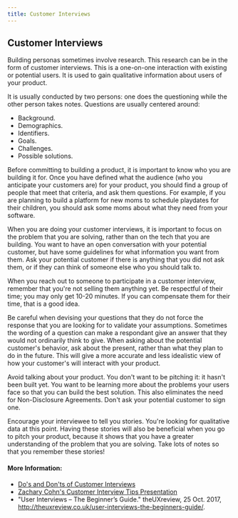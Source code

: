 ```yaml
---
title: Customer Interviews
---
```

## Customer Interviews

Building personas sometimes involve research. This research can be in the form of customer interviews. This is a one-on-one interaction with existing or potential users. It is used to gain qualitative information about users of your product. 

It is usually conducted by two persons: one does the questioning while the other person takes notes. Questions are usually centered around:

* Background.
* Demographics.
* Identifiers.
* Goals.
* Challenges. 
* Possible solutions.

Before committing to building a product, it is important to know who you are building it for. Once you have defined what the audience (who you anticipate your customers are) for your product, you should find a group of people that meet that criteria, and ask them questions. For example, if you are planning to build a platform for new moms to schedule playdates for their children, you should ask some moms about what they need from your software.

When you are doing your customer interviews, it is important to focus on the problem that you are solving, rather than on the tech that you are building. You want to have an open conversation with your potential customer, but have some guidelines for what information you want from them. Ask your potential customer if there is anything that you did not ask them, or if they can think of someone else who you should talk to.

When you reach out to someone to participate in a customer interview, remember that you're not selling them anything yet. Be respectful of their time; you may only get 10-20 minutes. If you can compensate them for their time, that is a good idea.

Be careful when devising your questions that they do not force the response that you are looking for to validate your assumptions. Sometimes the wording of a question can make a respondant give an answer that they would not ordinarily think to give. When asking about the potential customer's behavior, ask about the present, rather than what they plan to do in the future. This will give a more accurate and less idealistic view of how your customer's will interact with your product. 

Avoid talking about your product. You don't want to be pitching it: it hasn't been built yet. You want to be learning more about the problems your users face so that you can build the best solution. This also eliminates the need for Non-Disclosure Agreements. Don't ask your potential customer to sign one.

Encourage your interviewee to tell you stories. You're looking for qualitative data at this point. Having these stories will also be beneficial when you go to pitch your product, because it shows that you have a greater understanding of the problem that you are solving. Take lots of notes so that you remember these stories!

#### More Information:
<!-- Please add any articles you think might be helpful to read before writing the article -->
 - <a href="https://venturewell.org/customer-interviews/">Do's and Don'ts of Customer Interviews</a>
 - <a href="https://www.slideshare.net/ZacharyCohn/18-customer-interview-tips">Zachary Cohn's Customer Interview Tips Presentation</a>
 - "User Interviews – The Beginner’s Guide." theUXreview, 25 Oct. 2017, http://theuxreview.co.uk/user-interviews-the-beginners-guide/.

